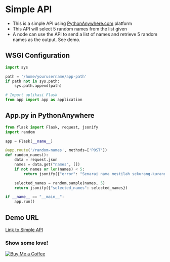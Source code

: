 # Simple API
- This is a simple API using [PythonAnywhere.com](https://www.pythonanywhere.com/) platform
- This API will select 5 random names from the list given
- A node can use the API to send a list of names and retrieve 5 random names as the output. See demo.

## WSGI Configuration
```python
import sys

path = '/home/yourusername/app-path'
if path not in sys.path:
    sys.path.append(path)

# Import aplikasi Flask
from app import app as application
```

## App.py in PythonAnywhere
```python
from flask import Flask, request, jsonify
import random

app = Flask(__name__)

@app.route('/random-names', methods=['POST'])
def random_names():
    data = request.json
    names = data.get("names", [])
    if not names or len(names) < 5:
        return jsonify({"error": "Senarai nama mestilah sekurang-kurangnya 5"}), 400

    selected_names = random.sample(names, 5)
    return jsonify({"selected_names": selected_names})

if __name__ == "__main__":
    app.run()
```

## Demo URL
[Link to Simple API](https://simple-api-using-pythonanywhere-xaj2hcge4thvgjzk3xuvwa.streamlit.app/)


### Show some love!
[![Buy Me a Coffee](https://img.buymeacoffee.com/button-api/?text=Buy%20me%20a%20coffee&emoji=☕&slug=suriyakame&button_colour=FFDD00&font_colour=000000&font_family=Cookie&outline_colour=000000&coffee_colour=ffffff)](https://buymeacoffee.com/suriyakame)

